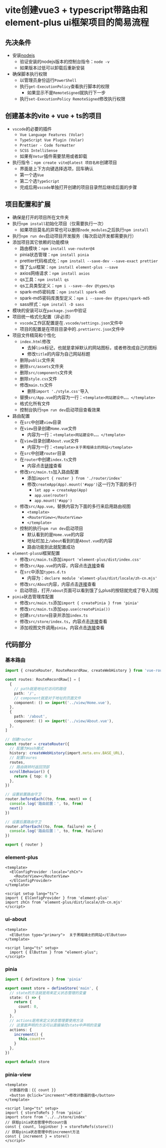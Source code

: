 # vite创建vue3 + typescript带路由和element-plus ui框架项目的简易流程

## 先决条件

- 安装[nodejs](https://nodejs.org)
  - 验证安装的nodejs版本的控制台指令：`node -v`
  - 如果版本过低可以卸载后重新安装
- 确保脚本执行权限
  - 以管理员身份运行`PowerShell`
  - 执行`get-ExecutionPolicy`查看执行脚本的权限
    - 如果显示不是`RemoteSigned`就执行下一步
  - 执行`set-ExecutionPolicy RemoteSigned`修改执行权限

## 创建基本的vite + vue + ts的项目

- `vscode`的必要的插件
  - `Vue Language Features (Volar)`
  - `TypeScript Vue Plugin (Volar)`
  - `Prettier - Code formatter`
  - `SCSS IntelliSense`
  - 如果有`Vetur`插件需要禁用或者卸载
- 执行指令：`npm create vite@latest 项目名称`创建项目
  - 界面是上下方向键选择选项，回车确认
  - 第一个选`Vue`
  - 第二个选`TypeScript`
  - 完成后用`vscode`单独打开创建的项目目录然后继续后面的步骤

## 项目配置和扩展

- 确保是打开的项目所在文件夹
- 执行`npm install`初始化项目（仅需要执行一次）
  - 如果项目莫名的异常也可以删除`node_modules`之后执行`npm install`
- 执行`npm run dev`启动项目开发服务（每次启动开发都需要执行）
- 添加项目其它依赖的功能模块
  - 路由模块：`npm install vue-router@4`
  - pinia状态管理：`npm install pinia`
  - prettier代码格式化：`npm install --save-dev --save-exact prettier`
  - 饿了么ui框架：`npm install element-plus --save`
  - axios网络请求：`npm install axios`
  - qs工具：`npm install qs`
  - qs工具类型定义：`npm i --save--dev @types/qs`
  - spark-md5密码库：`npm install spark-md5`
  - spark-md5密码库类型定义：`npm i --save-dev @types/spark-md5`
  - sass样式：`npm install -D sass`
- 模块的安装可以在`package.json`中验证
- 项目统一格式化配置（非必须）
  - `vscode`工作区配置是在`.vscode/settings.json`文件中
  - 项目的配置是在项目目录中的`.prettierrc.json`文件中
- 项目文件精简和个性化
  - `index.html`修改
    - 去掉`link`标记，也就是拿掉默认的网站图标，或者修改成自己的图标
    - 修改`title`的内容为自己网站标题
  - 删除`public`文件夹
  - 删除`src/assets`文件夹
  - 删除`src/components`文件夹
  - 删除`style.css`文件
  - 修改`main.ts`文件
    - 删除`import './style.css'`导入
  - 替换`src/App.vue`的内容为一行：`<template>网站建设中。。。</template>`
  - 格式化所有文件
  - 控制台执行`npm run dev`启动项目查看效果
- 路由配置
  - 在`src`中创建`view`目录
  - 在`view`目录创建`Home.vue`文件
    - 内容为一行：`<template>网站建设中。。。</template>`
  - 在`view`目录创建`About.vue`文件
    - 内容为一行：`<template>关于黑暗骑士的网站</template>`
  - 在`src`中创建`router`目录
  - 在`router`中创建`index.ts`文件
    - 内容点击[链接](#基本路由)查看
  - 修改`src/main.ts`加入路由配置
    - 添加`import { router } from './router/index'`
    - 修改`createApp(App).mount('#app')`这一行为下面的多行
      - `let app = createApp(App)`
      - `app.use(router)`
      - `app.mount('#app')`
  - 修改`src/App.vue`，替换内容为下面的多行来启用路由视图
    - `<template>`
    - `<RouterView></RouterView>`
    - `</template>`
  - 控制的执行`npm run dev`启动项目
    - 默认看到的是`Home.vue`的内容
    - 地址栏加上`/about`看到的是`About.vue`的内容
    - 路由功能到此就配置成功
- `element-plus`ui框架配置
  - 修改`src/main.ts`添加`import 'element-plus/dist/index.css'`
  - 修改`src/App.vue`的内容，内容点击[连接](#element-plus)查看
  - 在`src`中添加`types.d.ts`
    - 内容为：`declare module 'element-plus/dist/locale/zh-cn.mjs'`
  - 修改`src/About`内容，内容点击[连接](#ui-about)查看
  - 启动项目，打开`/about`页面可以看到饿了么plus的按钮就完成了导入流程
- `pinia`状态管理库配置
  - 修改`src/main.ts`添加`import { createPinia } from 'pinia'`
  - 修改`src/main.ts`添加`app.use(createPinia())`
  - 创建`src/store`目录并添加`index.ts`
  - 修改`src/store/index.ts`，内容点击[连接](#pinia)查看
  - 添加视图文件调用`pinia`，内容点击[连接](#pinia-view)查看

## 代码部分

### 基本路由

```ts
import { createRouter, RouteRecordRaw, createWebHistory } from 'vue-router'

const routes: RouteRecordRaw[] = [
  {
    // path就是地址栏访问的路径
    path: '/',
    // component就是对于地址的页面文件
    component: () => import('../view/Home.vue'),
  },
  {
    path: '/about',
    component: () => import('../view/About.vue'),
  },
]

// 创建router
const router = createRouter({
  // 配置为Hash模式
  history: createWebHistory(import.meta.env.BASE_URL),
  // 配置toures
  routes,
  // 路由跳转时返回顶部
  scrollBehavior() {
    return { top: 0 }
  },
})

// 设置前置路由守卫
router.beforeEach((to, from, next) => {
  console.log('路由前置：', to, from)
  next()
})

// 设置后置路由守卫
router.afterEach((to, from, failure) => {
  console.log('路由后置：', to, from, failure)
})

export { router }

```

### element-plus

```vue
<template>
  <ElConfigProvider :locale="zhCn">
    <RouterView></RouterView>
  </ElConfigProvider>
</template>

<script setup lang="ts">
import { ElConfigProvider } from 'element-plus'
import zhCn from 'element-plus/dist/locale/zh-cn.mjs'
</script>
```

### ui-about

```vue
<template>
  <ElButton type="primary">  关于黑暗骑士的网站</ElButton>
</template>

<script lang="ts" setup>
  import { ElButton } from "element-plus";
</script>
```

### pinia

```ts
import { defineStore } from 'pinia'

export const store = defineStore('main', {
  // state的方法就是用来定义状态管理的变量
  state: () => {
    return {
      count: 0,
    }
  },
  // actions是用来定义状态管理要使用方法
  // 这里面声明的方法可以直接操控state中声明的变量
  actions: {
    increment() {
      this.count++
    }
  },
})

export default store
```

### pinia-view

```vue
<template>
  计数器的值：{{ count }}
  <button @click="increment">修改计数器的值</button>
</template>

<script lang="ts" setup>
import { storeToRefs } from 'pinia'
import store from '../../store/index'
// 获取pinia状态管理中的count值
const { count, loginUser } = storeToRefs(store())
// 获取pinia状态管理中的increment方法
const { increment } = store()
</script>
```
